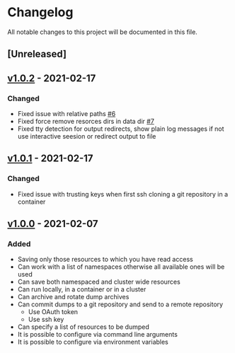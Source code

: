 # Changelog

All notable changes to this project will be documented in this file.

## [Unreleased]

## [v1.0.2](/releases/tag/v1.0.2) - 2021-02-17
### Changed

* Fixed issue with relative paths [#6](/issues/6)
* Fixed force remove resorces dirs in data dir [#7](/issues/7)
* Fixed tty detection for output redirects, show plain log messages if not use
interactive seesion or redirect output to file
## [v1.0.1](/releases/tag/v1.0.1) - 2021-02-17

### Changed

* Fixed issue with trusting keys when first ssh cloning a git repository
in a container
## [v1.0.0](/releases/tag/v1.0.0) - 2021-02-07

### Added

* Saving only those resources to which you have read access
* Can work with a list of namespaces otherwise all available ones will be used
* Can save both namespaced and cluster wide resources
* Can run locally, in a container or in a cluster
* Can archive and rotate dump archives
* Can commit dumps to a git repository and send to a remote repository
  * Use OAuth token
  * Use ssh key
* Can specify a list of resources to be dumped
* It is possible to configure via command line arguments
* It is possible to configure via environment variables
